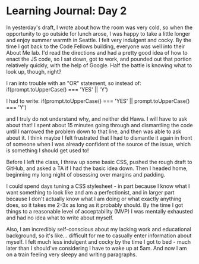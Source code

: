 # Learning Journal: Day 2

In yesterday's draft, I wrote about how the room was very cold, so when the opportunity to go outside for lunch arose, I was happy to take a little longer and enjoy summer warmth in Seattle. I felt very indulgent and cocky. By the time I got back to the Code Fellows building, everyone was well into their About Me lab. I'd read the directions and had a pretty good idea of how to enact the JS code, so I sat down, got to work, and pounded out that portion relatively quickly, with the help of Google. Half the battle is knowing what to look up, though, right?

I ran into trouble with an "OR" statement, so instead of:
if(prompt.toUpperCase() === 'YES' || 'Y')

I had to write:
if(prompt.toUpperCase() === 'YES' || prompt.toUpperCase() === 'Y')

and I truly do not understand why, and neither did Hawa. I will have to ask about that! I spent about 15 minutes going through and dismantling the code until I narrowed the problem down to that line, and then was able to ask about it. I think maybe I felt frustrated that I had to dismantle it again in front of someone when I was already confident of the source of the issue, which is something I should get used to!

Before I left the class, I threw up some basic CSS, pushed the rough draft to GitHub, and asked a TA if I had the basic idea down. Then I headed home, beginning my long night of obsessing over margins and padding.

I could spend days tuning a CSS stylesheet - in part because I know what I want something to look like and am a perfectionist, and in larger part because I don't actually know what I am doing or what exactly anything does, so it takes me 2-3x as long as it probably should. By the time I got things to a reasonable level of acceptability (MVP) I was mentally exhausted and had no idea what to write about myself.

Also, I am incredibly self-conscious about my lacking work and educational background, so it's like... difficult for me to casually enter information about myself. I felt much less indulgent and cocky by the time I got to bed - much later than I should've considering I have to wake up at 5am. And now I am on a train feeling very sleepy and writing paragraphs. 
